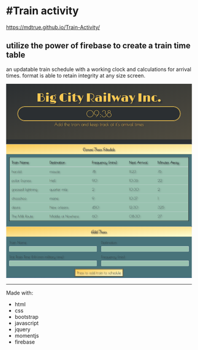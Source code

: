 #Train activity
=======
 https://mdtrue.github.io/Train-Activity/
## utilize the power of firebase to create a train time table

an updatable train schedule with a working clock and calculations for arrival times.
format is able to retain integrity at any size screen.

![Game Image](assets/images/BigCityRailway.png)

---

Made with:

  * html
  * css
  * bootstrap
  * javascript
  * jquery
  * momentjs
  * firebase
